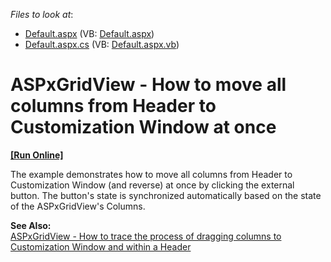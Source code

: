 <!-- default file list -->
*Files to look at*:

* [Default.aspx](./CS/WebSite/Default.aspx) (VB: [Default.aspx](./VB/WebSite/Default.aspx))
* [Default.aspx.cs](./CS/WebSite/Default.aspx.cs) (VB: [Default.aspx.vb](./VB/WebSite/Default.aspx.vb))
<!-- default file list end -->
# ASPxGridView - How to move all columns from Header to Customization Window at once
<!-- run online -->
**[[Run Online]](https://codecentral.devexpress.com/e3031/)**
<!-- run online end -->


<p>The example demonstrates how to move all columns from Header to Customization Window (and reverse) at once by clicking the external button. The button's state is synchronized automatically based on the state of the ASPxGridView's Columns.</p><p><strong>See Also:<br />
</strong><a href="https://www.devexpress.com/Support/Center/p/E3033">ASPxGridView - How to trace the process of dragging columns  to Customization Window and within a Header</a></p>

<br/>


